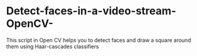# Detect-faces-in-a-video-stream-OpenCV-
This script in Open CV helps you to detect faces and draw a square around them using Haar-cascades classifiers
